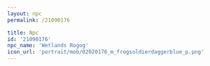 ```yaml
---
layout: npc
permalink: /21090176

title: Npc
id: '21090176'
npc_name: 'Wetlands Rogog'
icon_url: 'portrait/mob/02020176_m_frogsoldierdaggerblue_p.png'
---
```

